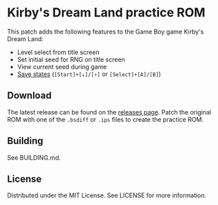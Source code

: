 # Kirby's Dream Land practice ROM

This patch adds the following features to the Game Boy game
Kirby's Dream Land:
* Level select from title screen
* Set initial seed for RNG on title screen
* View current seed during game
* [Save states](https://github.com/mattcurrie/gb-save-states)
  (`[Start]+[↓]/[↑]` or `[Select]+[A]/[B]`)

## Download
The latest release can be found on the
[releases page](https://github.com/lightbulb-sun/kirby-practice-rom/releases).
Patch the original ROM with one of the `.bsdiff` or `.ips` files
to create the practice ROM.

## Building
See BUILDING.md.

## License
Distributed under the MIT License. See LICENSE for more information.
